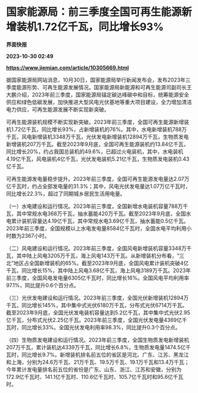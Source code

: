 # 国家能源局：前三季度全国可再生能源新增装机1.72亿千瓦，同比增长93%
**界面快报**

**2023-10-30 02:49**

**https://www.jiemian.com/article/10305669.html**

据国家能源局网站消息，10月30日，国家能源局举行新闻发布会，发布2023年三季度能源形势、可再生能源发展情况。国家能源局新能源和可再生能源司副司长王大鹏介绍，2023年前三季度，国家能源局锚定碳达峰碳中和目标，统筹能源安全供应和绿色低碳发展，加快推进大型风电光伏基地等重大项目建设，全力增加清洁电力供应，可再生能源发展不断实现新突破。

可再生能源装机规模不断实现新突破。2023年前三季度，全国可再生能源新增装机1.72亿千瓦，同比增长93%，占新增装机的76%。其中，水电新增装机788万千瓦，风电新增装机3348万千瓦，光伏发电新增装机12894万千瓦，生物质发电新增装机207万千瓦。截至2023年9月底，全国可再生能源装机约13.84亿千瓦，同比增长20%，约占我国总装机的49.6%，已超过火电装机，其中，水电装机4.19亿千瓦，风电装机4亿千瓦，光伏发电装机5.21亿千瓦，生物质发电装机0.43亿千瓦。

可再生能源发电量稳步提升。2023年前三季度，全国可再生能源发电量达2.07万亿千瓦时，约占全部发电量的31.3%；其中，风电光伏发电量达1.07万亿千瓦时，同比增长22.3%，超过了同期城乡居民生活用电量。

（一）水电建设和运行情况。2023年前三季度，全国新增水电装机容量788万千瓦，其中常规水电368万千瓦，抽水蓄能420万千瓦。截至2023年9月底，全国水电累计装机容量达4.19亿千瓦，其中常规水电3.69亿千瓦，抽水蓄能0.5亿千瓦。2023年前三季度，全国规模以上水电发电量8584亿千瓦时，全国水电平均利用小时数为2367小时。

（二）风电建设和运行情况。2023年前三季度，全国风电新增装机容量3348万千瓦，其中陆上风电3205万千瓦，海上风电143万千瓦。从新增装机分布看，“三北”地区占全国新增装机的65%。截至2023年9月底，全国风电累计装机突破4亿千瓦，同比增长15%，其中陆上风电3.68亿千瓦，海上风电3189万千瓦。2023年前三季度，全国风电发电量6305亿千瓦时，同比增长16%。全国风电平均利用率97.1%，同比提升0.6个百分点。

（三）光伏发电建设和运行情况。2023年前三季度，全国光伏新增装机12894万千瓦，同比增长145%，其中集中式光伏6180万千瓦，分布式光伏6714万千瓦。截至2023年9月底，全国光伏发电装机容量达到5.2亿千瓦，其中集中式光伏2.95亿千瓦，分布式光伏2.25亿千瓦。2023年前三季度，全国光伏发电量4369亿千瓦时，同比增长33%。全国光伏发电利用率98.3%，同比提升0.3个百分点。

（四）生物质发电建设和运行情况。2023年前三季度，全国生物质发电新增装机207万千瓦，累计装机达4339万千瓦，同比增长6.8%，生物质发电量1474.5亿千瓦时，同比增长9.7%。新增装机排名前五位的省区是河北、广东、江苏、黑龙江和上海，分别为24.6万千瓦、21万千瓦、19.5万千瓦、19.1万千瓦和13.4万千瓦；今年累计发电量排名前五位的省份是广东、山东、浙江、江苏和安徽，分别为172.9亿千瓦时、141.1亿千瓦时、110.6亿千瓦时、105.7亿千瓦时和95.6亿千瓦时。